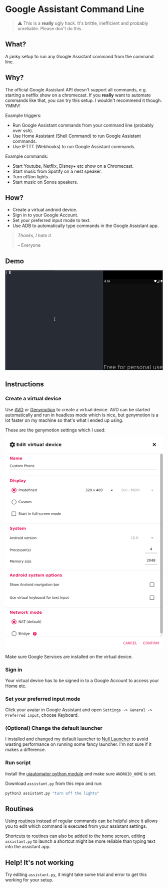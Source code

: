 # Google Assistant Command Line

> :warning: This is a **really** ugly hack. It's brittle, inefficient and
> probably unreliable. Please don't do this.

## What?

A janky setup to run any Google Assistant command from the command line.

## Why?

The official Google Assistant API doesn't support all commands, e.g. starting a
netflix show on a chromecast. If you **really** want to automate commands like
that, you can try this setup. I wouldn't recommend it though. YMMV!

Example triggers:

- Run Google Assistant commands from your command line (probably over ssh).
- Use Home Assistant (Shell Command) to run Google Assistant commands.
- Use IFTTT (Webhooks) to run Google Assistant commands.

Example commands:

- Start Youtube, Netflix, Disney+ etc show on a Chromecast.
- Start music from Spotify on a nest speaker.
- Turn off/on lights.
- Start music on Sonos speakers.

## How?

- Create a virtual android device.
- Sign in to your Google Account.
- Set your preferred input mode to text.
- Use ADB to automatically type commands in the Google Assistant app.

> *Thanks, I hate it.*
>
> – Everyone

## Demo

![Demo](demo.gif?raw=true "Demo")

## Instructions

### Create a virtual device

Use [AVD](https://developer.android.com/studio/run/managing-avds) or
[Genymotion](https://www.genymotion.com/) to create a virtual device. AVD can
be started automatically and run in headless mode which is nice, but genymotion
is a lot faster on my machine so that's what i ended up using.

These are the genymotion settings which I used:

![Genymotion settings](genymotion_settings.png?raw=true "Genymotion settings")

Make sure Google Services are installed on the virtual device.

### Sign in

Your virtual device has to be signed in to a Google Account to access your Home
etc.

### Set your preferred input mode

Click your avatar in Google Assistant and open `Settings -> General ->
Preferred input`, choose Keyboard.


### (Optional) Change the default launcher

I installed and changed my default launcher to [Null
Launcher](https://play.google.com/store/apps/details?id=com.notriddle.null_launcer&hl=en&gl=US)
to avoid wasting performance on running some fancy launcher. I'm not sure if it
makes a difference.

### Run script

Install the [uiautomator python
module](https://github.com/xiaocong/uiautomator) and make sure `ANDROID_HOME`
is set.

Download `assistant.py` from this repo and run:

```sh
python3 assistant.py "turn off the lights"
```

## Routines

Using
[routines](https://support.google.com/assistant/answer/7672035?co=GENIE.Platform%3DAndroid&hl=en)
instead of regular commands can be helpful since it allows you to edit which
command is executed from your assistant settings.

Shortcuts to routines can also be added to the home screen, editing
`assistant.py` to launch a shortcut might be more reliable than typing text
into the assistant app.

## Help! It's not working

Try editing `assistant.py`, it might take some trial and error to get this
working for your setup.

